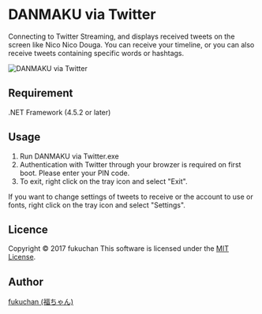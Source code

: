 # DANMAKU via Twitter
Connecting to Twitter Streaming, and displays received tweets on the screen like Nico Nico Douga.
You can receive your timeline, or you can also receive tweets containing specific words or hashtags.

![DANMAKU via Twitter](https://cloud.githubusercontent.com/assets/19220989/25956824/bdc4ebde-36a7-11e7-9f89-b0b8d87c1dad.gif)

## Requirement
.NET Framework (4.5.2 or later)

## Usage
1. Run DANMAKU via Twitter.exe
2. Authentication with Twitter through your browzer is required on first boot. Please enter your PIN code.
3. To exit, right click on the tray icon and select "Exit".

If you want to change settings of tweets to receive or the account to use or fonts, right click on the tray icon and select "Settings".

## Licence
Copyright © 2017 fukuchan
This software is licensed under the [MIT License](https://opensource.org/licenses/mit-license.php).

## Author
[fukuchan (福ちゃん)](https://github.com/ia15076)

